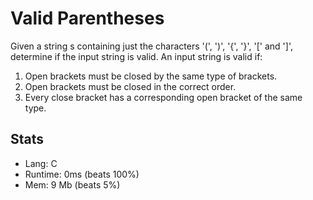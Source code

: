 # Valid Parentheses

Given a string s containing just the characters '(', ')', '{', '}', '[' and ']', determine if the input string is valid. An input string is valid if:

1. Open brackets must be closed by the same type of brackets.
2. Open brackets must be closed in the correct order.
3. Every close bracket has a corresponding open bracket of the same type.

## Stats

- Lang: C
- Runtime: 0ms (beats 100%)
- Mem: 9 Mb (beats 5%)
